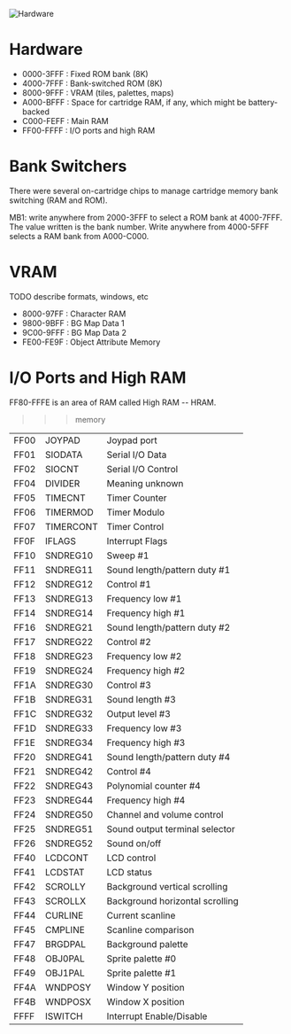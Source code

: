 ![Hardware](GBZelda.jpg)

# Hardware

 * 0000-3FFF : Fixed ROM bank (8K)
 * 4000-7FFF : Bank-switched ROM (8K)
 * 8000-9FFF : VRAM (tiles, palettes, maps)
 * A000-BFFF : Space for cartridge RAM, if any, which might be battery-backed
 * C000-FEFF : Main RAM
 * FF00-FFFF : I/O ports and high RAM

# Bank Switchers

There were several on-cartridge chips to manage cartridge memory bank switching
(RAM and ROM).

MB1: write anywhere from 2000-3FFF to select a ROM bank at 4000-7FFF. The value
written is the bank number. Write anywhere from 4000-5FFF selects a RAM bank from
A000-C000.

# VRAM

TODO describe formats, windows, etc

 * 8000-97FF : Character RAM 
 * 9800-9BFF : BG Map Data 1 
 * 9C00-9FFF : BG Map Data 2 
 * FE00-FE9F : Object Attribute Memory

# I/O Ports and High RAM

FF80-FFFE is an area of RAM called High RAM -- HRAM.

>>> memory

| | | |
| --- | --- | --- |
| FF00 | JOYPAD       | Joypad port  |  
| FF01 | SIODATA      | Serial I/O Data  |  
| FF02 | SIOCNT       | Serial I/O Control  |  
| FF04 | DIVIDER      | Meaning unknown  |   
| FF05 | TIMECNT      | Timer Counter  |   
| FF06 | TIMERMOD     | Timer Modulo  |   
| FF07 | TIMERCONT    | Timer Control  |   
| FF0F | IFLAGS       | Interrupt Flags  |   
| FF10 | SNDREG10     | Sweep  #1 |   
| FF11 | SNDREG11     | Sound length/pattern duty  #1 |   
| FF12 | SNDREG12     | Control  #1 |   
| FF13 | SNDREG13     | Frequency low #1 |   
| FF14 | SNDREG14     | Frequency high  #1 |   
| FF16 | SNDREG21     | Sound length/pattern duty  #2 |   
| FF17 | SNDREG22     | Control  #2 |   
| FF18 | SNDREG23     | Frequency low  #2 |   
| FF19 | SNDREG24     | Frequency high  #2 |   
| FF1A | SNDREG30     | Control  #3 |   
| FF1B | SNDREG31     | Sound length  #3 |   
| FF1C | SNDREG32     | Output level  #3 |  
| FF1D | SNDREG33     | Frequency low  #3 |   
| FF1E | SNDREG34     | Frequency high #3 |   
| FF20 | SNDREG41     | Sound length/pattern duty #4 |   
| FF21 | SNDREG42     | Control #4  |   
| FF22 | SNDREG43     | Polynomial counter #4 |   
| FF23 | SNDREG44     | Frequency high #4  |   
| FF24 | SNDREG50     | Channel and volume control |   
| FF25 | SNDREG51     | Sound output terminal selector |   
| FF26 | SNDREG52     | Sound on/off  |   
| FF40 | LCDCONT      | LCD control |   
| FF41 | LCDSTAT      | LCD status |   
| FF42 | SCROLLY      | Background vertical scrolling |   
| FF43 | SCROLLX      | Background horizontal scrolling |   
| FF44 | CURLINE      | Current scanline |   
| FF45 | CMPLINE      | Scanline comparison |   
| FF47 | BRGDPAL      | Background palette |   
| FF48 | OBJ0PAL      | Sprite palette #0 |   
| FF49 | OBJ1PAL      | Sprite palette #1 |   
| FF4A | WNDPOSY      | Window Y position |   
| FF4B | WNDPOSX      | Window X position |   
| FFFF | ISWITCH      | Interrupt Enable/Disable | 

